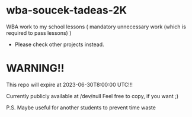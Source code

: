 # wba-soucek-tadeas-2K
WBA work to my school lessons ( mandatory unnecessary work (which is required to pass lessons) )


- Please check other projects instead.

# WARNING!!
This repo will expire at 2023-06-30T8:00:00 UTC!!! 

Currently publicly available at /dev/null
Feel free to copy, if you want ;)

P.S. Maybe useful for another students to prevent time waste
